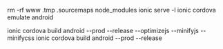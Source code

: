 rm -rf www .tmp .sourcemaps node_modules
ionic serve -l
ionic cordova emulate android

ionic cordova build android --prod --release --optimizejs --minifyjs --minifycss
ionic cordova build android --prod --release
